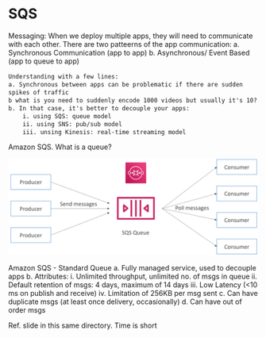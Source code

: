 # SQS
Messaging: When we deploy multiple apps, they will need to communicate with each other.
There are two patteerns of the app communication:
    a. Synchronous Communication (app to app)
    b. Asynchronous/ Event Based (app to queue to app)

    Understanding with a few lines:
    a. Synchronous between apps can be problematic if there are sudden spikes of traffic
    b what is you need to suddenly encode 1000 videos but usually it's 10?
    b. In that case, it's better to decouple your apps:
        i. using SQS: queue model
        ii. using SNS: pub/sub model
        iii. unsing Kinesis: real-time streaming model

Amazon SQS. What is a queue?

![alt text](sqs1-1.png)

Amazon SQS - Standard Queue
a. Fully managed service, used to decouple apps
b. Attributes:
    i. Unlimited throughput, unlimited no. of msgs in queue
    ii. Default retention of msgs: 4 days, maximum of 14 days
    iii. Low Latency (<10 ms on publish and receive)
    iv. Limitation of 256KB per msg sent
c. Can have duplicate msgs (at least once delivery, occasionally)
d. Can have out of order msgs

Ref. slide in this same directory. Time is short




